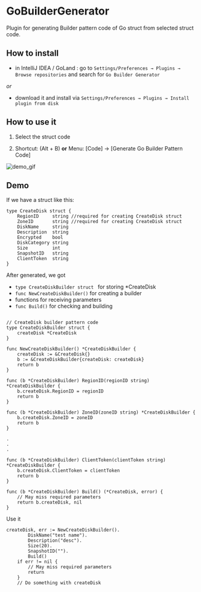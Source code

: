 # GoBuilderGenerator

Plugin for generating Builder pattern code of Go struct from selected struct code.

## How to install

- in IntelliJ IDEA / GoLand : go to `Settings/Preferences → Plugins → Browse repositories` and search for `Go Builder Generator`

_or_

- download it and install via `Settings/Preferences → Plugins → Install plugin from disk`


## How to use it

1. Select the struct code

2. Shortcut: (Alt + B) **or** Menu: [Code] → [Generate Go Builder Pattern Code]

![demo_gif](pic/demo.gif)

## Demo

If we have a struct like this:

```
type CreateDisk struct {
	RegionID     string //required for creating CreateDisk struct
	ZoneID       string //required for creating CreateDisk struct
	DiskName     string
	Description  string
	Encrypted    bool
	DiskCategory string
	Size         int
	SnapshotID   string
	ClientToken  string
}

```

After generated, we got

- `type CreateDiskBuilder struct ` for storing *CreateDisk
- `func NewCreateDiskBuilder()` for creating a builder
- functions for receiving parameters
- `func Build()` for checking and building

```

// CreateDisk builder pattern code
type CreateDiskBuilder struct {
	createDisk *CreateDisk
}
```

```
func NewCreateDiskBuilder() *CreateDiskBuilder {
	createDisk := &CreateDisk{}
	b := &CreateDiskBuilder{createDisk: createDisk}
	return b
}
```

```
func (b *CreateDiskBuilder) RegionID(regionID string) *CreateDiskBuilder {
	b.createDisk.RegionID = regionID
	return b
}

func (b *CreateDiskBuilder) ZoneID(zoneID string) *CreateDiskBuilder {
	b.createDisk.ZoneID = zoneID
	return b
}

.
.
.

func (b *CreateDiskBuilder) ClientToken(clientToken string) *CreateDiskBuilder {
	b.createDisk.ClientToken = clientToken
	return b
}
```

```
func (b *CreateDiskBuilder) Build() (*CreateDisk, error) {
    // May miss required parameters
	return b.createDisk, nil
}
```

Use it

```
createDisk, err := NewCreateDiskBuilder().
		DiskName("test name").
		Description("desc").
		Size(20).
		SnapshotID("").
		Build()
	if err != nil {
		// May miss required parameters
		return
	}
	// Do something with createDisk
```